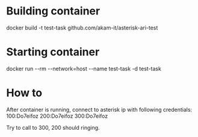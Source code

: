 # Building container
docker build -t test-task github.com/akam-it/asterisk-ari-test

# Starting container
docker run --rm --network=host --name test-task -d test-task

# How to
After container is running, connect to asterisk ip with following credentials:
100:Do7eifoz
200:Do7eifoz
300:Do7eifoz

Try to call to 300, 200 should ringing.
